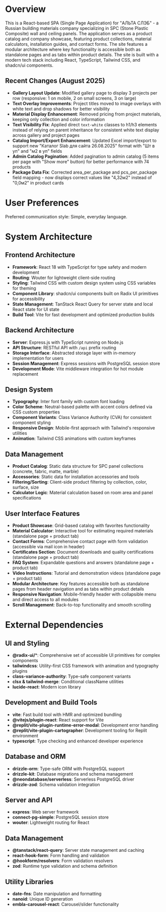 # Overview

This is a React-based SPA (Single Page Application) for "АЛЬТА СЛЭБ" - a Russian building materials company specializing in SPC (Stone Plastic Composite) wall and ceiling panels. The application serves as a product catalog and company showcase, featuring product collections, material calculators, installation guides, and contact forms. The site features a modular architecture where key functionality is accessible both as standalone pages and as tabs within product details. The site is built with a modern tech stack including React, TypeScript, Tailwind CSS, and shadcn/ui components.

## Recent Changes (August 2025)
- **Gallery Layout Update**: Modified gallery page to display 3 projects per row (responsive: 1 on mobile, 2 on small screens, 3 on large)
- **Text Overlay Improvements**: Project titles moved to image overlays with white text and drop shadows for better visibility
- **Material Display Enhancement**: Removed pricing from project materials, keeping only collection and color information
- **Text Visibility Fix**: Applied direct `text-white` classes to h1/h3 elements instead of relying on parent inheritance for consistent white text display across gallery and project pages
- **Catalog Import/Export Enhancement**: Updated Excel import/export to support new "Каталог Slab для сайта 26.08.2025" format with "Шт в уп" and "м2 в уп" fields
- **Admin Catalog Pagination**: Added pagination to admin catalog (5 items per page with "Show more" button) for better performance with 74 products
- **Package Data Fix**: Corrected area_per_package and pcs_per_package field mapping - now displays correct values like "4,32м2" instead of "0,0м2" in product cards

# User Preferences

Preferred communication style: Simple, everyday language.

# System Architecture

## Frontend Architecture
- **Framework**: React 18 with TypeScript for type safety and modern development
- **Routing**: Wouter for lightweight client-side routing
- **Styling**: Tailwind CSS with custom design system using CSS variables for theming
- **Component Library**: shadcn/ui components built on Radix UI primitives for accessibility
- **State Management**: TanStack React Query for server state and local React state for UI state
- **Build Tool**: Vite for fast development and optimized production builds

## Backend Architecture  
- **Server**: Express.js with TypeScript running on Node.js
- **API Structure**: RESTful API with `/api` prefix routing
- **Storage Interface**: Abstracted storage layer with in-memory implementation for users
- **Session Management**: Express sessions with PostgreSQL session store
- **Development Mode**: Vite middleware integration for hot module replacement

## Design System
- **Typography**: Inter font family with custom font loading
- **Color Scheme**: Neutral-based palette with accent colors defined via CSS custom properties
- **Component Variants**: Class Variance Authority (CVA) for consistent component styling
- **Responsive Design**: Mobile-first approach with Tailwind's responsive utilities
- **Animation**: Tailwind CSS animations with custom keyframes

## Data Management
- **Product Catalog**: Static data structure for SPC panel collections (concrete, fabric, matte, marble)
- **Accessories**: Static data for installation accessories and tools
- **Filtering/Sorting**: Client-side product filtering by collection, color, surface, size
- **Calculator Logic**: Material calculation based on room area and panel specifications

## User Interface Features
- **Product Showcase**: Grid-based catalog with favorites functionality
- **Material Calculator**: Interactive tool for estimating required materials (standalone page + product tab)
- **Contact Forms**: Comprehensive contact page with form validation (accessible via mail icon in header)
- **Certificates Section**: Document downloads and quality certifications (standalone page + product tab)
- **FAQ System**: Expandable questions and answers (standalone page + product tab)
- **Video Instructions**: Tutorial and demonstration videos (standalone page + product tab)
- **Modular Architecture**: Key features accessible both as standalone pages from header navigation and as tabs within product details
- **Responsive Navigation**: Mobile-friendly header with collapsible menu and direct access to all modules
- **Scroll Management**: Back-to-top functionality and smooth scrolling

# External Dependencies

## UI and Styling
- **@radix-ui/***: Comprehensive set of accessible UI primitives for complex components
- **tailwindcss**: Utility-first CSS framework with animation and typography plugins
- **class-variance-authority**: Type-safe component variants
- **clsx & tailwind-merge**: Conditional className utilities
- **lucide-react**: Modern icon library

## Development and Build Tools
- **vite**: Fast build tool with HMR and optimized bundling
- **@vitejs/plugin-react**: React support for Vite
- **@replit/vite-plugin-runtime-error-modal**: Development error handling
- **@replit/vite-plugin-cartographer**: Development tooling for Replit environment
- **typescript**: Type checking and enhanced developer experience

## Database and ORM
- **drizzle-orm**: Type-safe ORM with PostgreSQL support
- **drizzle-kit**: Database migrations and schema management
- **@neondatabase/serverless**: Serverless PostgreSQL driver
- **drizzle-zod**: Schema validation integration

## Server and API
- **express**: Web server framework
- **connect-pg-simple**: PostgreSQL session store
- **wouter**: Lightweight routing for React

## Data Management
- **@tanstack/react-query**: Server state management and caching
- **react-hook-form**: Form handling and validation
- **@hookform/resolvers**: Form validation resolvers
- **zod**: Runtime type validation and schema definition

## Utility Libraries
- **date-fns**: Date manipulation and formatting
- **nanoid**: Unique ID generation
- **embla-carousel-react**: Carousel/slider functionality